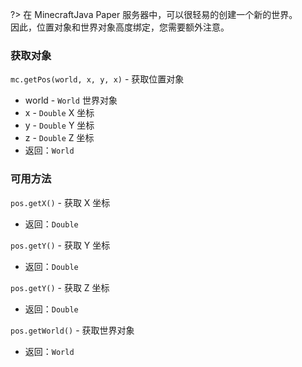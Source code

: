 ?> 在 MinecraftJava Paper 服务器中，可以很轻易的创建一个新的世界。  
   因此，位置对象和世界对象高度绑定，您需要额外注意。

### 获取对象
`mc.getPos(world, x, y, x)` - 获取位置对象
- world - `World` 世界对象
- x - `Double` X 坐标
- y - `Double` Y 坐标
- z - `Double` Z 坐标
- 返回：`World`

### 可用方法
`pos.getX()` - 获取 X 坐标
- 返回：`Double`

`pos.getY()` - 获取 Y 坐标
- 返回：`Double`

`pos.getY()` - 获取 Z 坐标
- 返回：`Double`

`pos.getWorld()` - 获取世界对象
- 返回：`World`